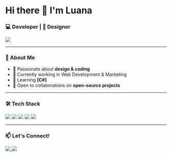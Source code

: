 <h1 align="left">Hi there 👋 I'm Luana</h1>
<h3 align="left">💻 Developer | 🎨 Designer</h3>

<p align="left">
  <img src="https://github-readme-stats.vercel.app/api?username=luanaalves-dev&show_icons=true&rank_icon=github&theme=aura" />
</p>

---

### 🚀 About Me
- 🎨 Passionate about **design & coding**  
- 🔭 Currently working in Web Development & Marketing 
- 🌱 Learning **[C#]**  
- 🤝 Open to collaborations on **open-source projects**  
 

---

### 🛠 Tech Stack
<p align="left">
  <img src="https://img.shields.io/badge/JavaScript-F7DF1E?style=for-the-badge&logo=javascript&logoColor=black" />
  <img src="https://img.shields.io/badge/TypeScript-007ACC?style=for-the-badge&logo=typescript&logoColor=white" />
  <img src="https://img.shields.io/badge/React-61DAFB?style=for-the-badge&logo=react&logoColor=black" />
  <img src="https://img.shields.io/badge/HTML5-E34F26?style=for-the-badge&logo=html5&logoColor=white" />
  <img src="https://img.shields.io/badge/CSS3-1572B6?style=for-the-badge&logo=css3&logoColor=white" />
</p>

---

### 📫 Let's Connect!
<p align="left">
  <a href="mailto:luana.fsalves@gmail.com">
    <img src="https://img.shields.io/badge/Gmail-D14836?style=for-the-badge&logo=gmail&logoColor=white" />
  </a>
  <a href="https://www.linkedin.com/in/luana-alves-developer/">
    <img src="https://img.shields.io/badge/LinkedIn-0A66C2?style=for-the-badge&logo=linkedin&logoColor=white" />
  </a>
</p>

### 











